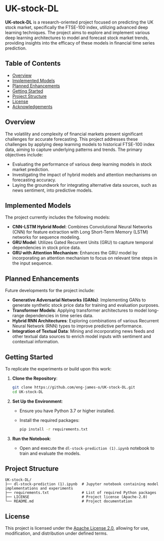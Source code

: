 # UK-stock-DL

**UK-stock-DL** is a research-oriented project focused on predicting the UK stock market, specifically the FTSE-100 index, utilizing advanced deep learning techniques. The project aims to explore and implement various deep learning architectures to model and forecast stock market trends, providing insights into the efficacy of these models in financial time series prediction.

## Table of Contents

* [Overview](#overview)
* [Implemented Models](#implemented-models)
* [Planned Enhancements](#planned-enhancements)
* [Getting Started](#getting-started)
* [Project Structure](#project-structure)
* [License](#license)
* [Acknowledgements](#acknowledgements)

## Overview

The volatility and complexity of financial markets present significant challenges for accurate forecasting. This project addresses these challenges by applying deep learning models to historical FTSE-100 index data, aiming to capture underlying patterns and trends. The primary objectives include:

* Evaluating the performance of various deep learning models in stock market prediction.
* Investigating the impact of hybrid models and attention mechanisms on forecasting accuracy.
* Laying the groundwork for integrating alternative data sources, such as news sentiment, into predictive models.

## Implemented Models

The project currently includes the following models:

* **CNN-LSTM Hybrid Model**: Combines Convolutional Neural Networks (CNN) for feature extraction with Long Short-Term Memory (LSTM) networks for sequence modeling.
* **GRU Model**: Utilizes Gated Recurrent Units (GRU) to capture temporal dependencies in stock price data.
* **GRU with Attention Mechanism**: Enhances the GRU model by incorporating an attention mechanism to focus on relevant time steps in the input sequence.

## Planned Enhancements

Future developments for the project include:

* **Generative Adversarial Networks (GANs)**: Implementing GANs to generate synthetic stock price data for training and evaluation purposes.
* **Transformer Models**: Applying transformer architectures to model long-range dependencies in time series data.
* **Hybrid RNN Architectures**: Exploring combinations of various Recurrent Neural Network (RNN) types to improve predictive performance.
* **Integration of Textual Data**: Mining and incorporating news feeds and other textual data sources to enrich model inputs with sentiment and contextual information.

## Getting Started

To replicate the experiments or build upon this work:

1. **Clone the Repository**:

   ```bash
   git clone https://github.com/eng-james-o/UK-stock-DL.git
   cd UK-stock-DL
   ```

2. **Set Up the Environment**:

   * Ensure you have Python 3.7 or higher installed.
   * Install the required packages:

     ```bash
     pip install -r requirements.txt
     ```

3. **Run the Notebook**:

   * Open and execute the `dl-stock-prediction (1).ipynb` notebook to train and evaluate the models.

## Project Structure

```
UK-stock-DL/
├── dl-stock-prediction (1).ipynb  # Jupyter notebook containing model implementations and experiments
├── requirements.txt               # List of required Python packages
├── LICENSE                        # Project license (Apache-2.0)
└── README.md                      # Project documentation
```

## License

This project is licensed under the [Apache License 2.0](LICENSE), allowing for use, modification, and distribution under defined terms.
